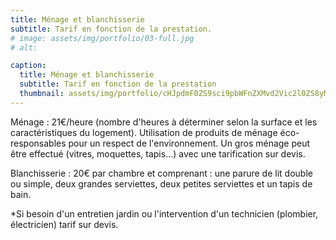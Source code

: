 ```yaml
---
title: Ménage et blanchisserie
subtitle: Tarif en fonction de la prestation.
# image: assets/img/portfolio/03-full.jpg
# alt: 

caption:
  title: Ménage et blanchisserie
  subtitle: Tarif en fonction de la prestation
  thumbnail: assets/img/portfolio/cHJpdmF0ZS9sci9pbWFnZXMvd2Vic2l0ZS8yMDIyLTA1L3B4OTg3ODcwLWltYWdlLWt3dnVwZnM1LmpwZw.webp
---
```

Ménage : 21€/heure (nombre d'heures à déterminer selon la surface et les caractéristiques du logement). Utilisation de produits de ménage éco-responsables pour un respect de l'environnement. Un gros ménage peut être effectué (vitres, moquettes, tapis...) avec une tarification sur devis.

Blanchisserie : 20€ par chambre et comprenant : une parure de lit double ou simple, deux grandes serviettes, deux petites serviettes et un tapis de bain.

*Si besoin d'un entretien jardin ou l'intervention d'un technicien (plombier, électricien) tarif sur devis.

